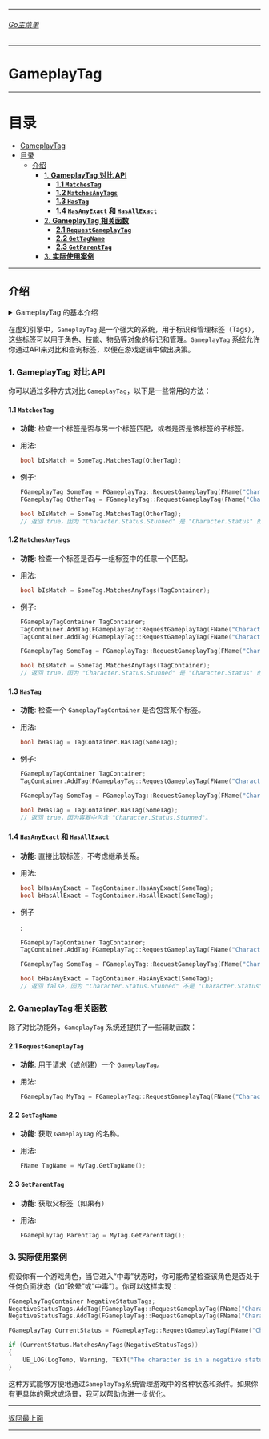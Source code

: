 ___________________________________________________________________________________________
###### [Go主菜单](../MainMenu.md)
___________________________________________________________________________________________
# GameplayTag

------

# 目录

- [GameplayTag](#gameplaytag)
- [目录](#目录)
  - [介绍](#介绍)
    - [1. **GameplayTag 对比 API**](#1-gameplaytag-对比-api)
      - [**1.1 `MatchesTag`**](#11-matchestag)
      - [**1.2 `MatchesAnyTags`**](#12-matchesanytags)
      - [**1.3 `HasTag`**](#13-hastag)
      - [**1.4 `HasAnyExact` 和 `HasAllExact`**](#14-hasanyexact-和-hasallexact)
    - [2. **GameplayTag 相关函数**](#2-gameplaytag-相关函数)
      - [**2.1 `RequestGameplayTag`**](#21-requestgameplaytag)
      - [**2.2 `GetTagName`**](#22-gettagname)
      - [**2.3 `GetParentTag`**](#23-getparenttag)
    - [3. **实际使用案例**](#3-实际使用案例)



------



## 介绍


<details>
<summary>GameplayTag 的基本介绍</summary>

> `GameplayTag` 是虚幻引擎中的一个系统，用于为游戏中的对象、属性、事件等添加标识标签。这些标签是通过字符串形式定义的，并且通常以分层的方式组织。`GameplayTag` 系统提供了一种灵活而强大的方式来管理游戏逻辑，特别是在复杂的角色扮演游戏、多人在线游戏以及其他需要处理大量状态和条件的游戏中。
>
> ### 1. **GameplayTag 的基本概念**
>
> - **标签（Tag）**: `GameplayTag` 是一个表示特定状态、属性或行为的标识符。例如，一个角色可能具有`"Character.Status.Stunned"`（角色处于眩晕状态）这样的标签。
> - **层次结构**: `GameplayTag` 是层次化的，标签之间可以存在父子关系。例如，`"Character.Status.Stunned"` 可以是 `"Character.Status"` 的子标签，这意味着它继承了父标签的所有特性。
> - **标签容器（Tag Container）**: `GameplayTagContainer` 是一个存储多个 `GameplayTag` 的容器，用于管理对象的多种状态或属性。你可以通过这个容器来检查对象是否具有特定的标签或组合标签。
>
> ### 2. **GameplayTag 的优势**
>
> - **灵活性**: `GameplayTag` 系统允许开发者以松散耦合的方式管理状态和逻辑。不同的模块或系统可以通过标签进行通信，而不需要直接依赖于彼此的具体实现。
> - **可扩展性**: `GameplayTag` 系统可以轻松扩展，只需添加新标签即可管理新的状态或行为，无需修改已有的代码结构。
> - **层次结构管理**: 通过标签的层次结构，开发者可以通过高层标签对所有相关子标签进行操作，这使得状态管理更加简单和直观。
>
> ### 3. **GameplayTag 的使用场景**
>
> - **状态管理**: 角色或对象的状态可以通过标签来管理。例如，一个角色可以有 `"Character.Status.Poisoned"`、`"Character.Status.Stunned"` 这样的标签来表示当前状态。游戏逻辑可以通过检查这些标签来决定角色是否能够进行某些动作。
> - **技能和效果**: 游戏中的技能和效果可以使用 `GameplayTag` 来定义和检测。例如，技能可以添加 `"Skill.Fire"` 或 `"Skill.AOE"` 标签，而角色可以检测自己是否易受 `"Skill.Fire"` 类技能的影响。
> - **权限和规则**: 在多人游戏中，`GameplayTag` 可以用于定义权限和规则。例如，某个区域可能有 `"Area.Restricted"` 标签，只有具有特定权限标签的玩家才能进入。
>
> ------

</details>

在虚幻引擎中，`GameplayTag` 是一个强大的系统，用于标识和管理标签（Tags），这些标签可以用于角色、技能、物品等对象的标记和管理。`GameplayTag` 系统允许你通过API来对比和查询标签，以便在游戏逻辑中做出决策。

### 1. **GameplayTag 对比 API**

你可以通过多种方式对比 `GameplayTag`，以下是一些常用的方法：

#### **1.1 `MatchesTag`**

- **功能**: 检查一个标签是否与另一个标签匹配，或者是否是该标签的子标签。

- 用法:

  ```cpp
  bool bIsMatch = SomeTag.MatchesTag(OtherTag);
  ```
  
- 例子:

  ```cpp
  FGameplayTag SomeTag = FGameplayTag::RequestGameplayTag(FName("Character.Status.Stunned"));
  FGameplayTag OtherTag = FGameplayTag::RequestGameplayTag(FName("Character.Status"));
  
  bool bIsMatch = SomeTag.MatchesTag(OtherTag);
  // 返回 true，因为 "Character.Status.Stunned" 是 "Character.Status" 的子标签。
  ```

#### **1.2 `MatchesAnyTags`**

- **功能**: 检查一个标签是否与一组标签中的任意一个匹配。

- 用法:

  ```cpp
  bool bIsMatch = SomeTag.MatchesAnyTags(TagContainer);
  ```
  
- 例子:

  ```cpp
  FGameplayTagContainer TagContainer;
  TagContainer.AddTag(FGameplayTag::RequestGameplayTag(FName("Character.Status")));
  TagContainer.AddTag(FGameplayTag::RequestGameplayTag(FName("Character.Action.Jump")));
  
  FGameplayTag SomeTag = FGameplayTag::RequestGameplayTag(FName("Character.Status.Stunned"));
  
  bool bIsMatch = SomeTag.MatchesAnyTags(TagContainer);
  // 返回 true，因为 "Character.Status.Stunned" 是 "Character.Status" 的子标签。
  ```

#### **1.3 `HasTag`**

- **功能**: 检查一个 `GameplayTagContainer` 是否包含某个标签。

- 用法:

  ```cpp
  bool bHasTag = TagContainer.HasTag(SomeTag);
  ```
  
- 例子:

  ```cpp
  FGameplayTagContainer TagContainer;
  TagContainer.AddTag(FGameplayTag::RequestGameplayTag(FName("Character.Status.Stunned")));
  
  FGameplayTag SomeTag = FGameplayTag::RequestGameplayTag(FName("Character.Status.Stunned"));
  
  bool bHasTag = TagContainer.HasTag(SomeTag);
  // 返回 true，因为容器中包含 "Character.Status.Stunned"。
  ```

#### **1.4 `HasAnyExact` 和 `HasAllExact`**

- **功能**: 直接比较标签，不考虑继承关系。

- 用法:

  ```cpp
  bool bHasAnyExact = TagContainer.HasAnyExact(SomeTag);
  bool bHasAllExact = TagContainer.HasAllExact(SomeTag);
  ```
  
- 例子

  :

  ```cpp
  FGameplayTagContainer TagContainer;
  TagContainer.AddTag(FGameplayTag::RequestGameplayTag(FName("Character.Status.Stunned")));
  
  FGameplayTag SomeTag = FGameplayTag::RequestGameplayTag(FName("Character.Status"));
  
  bool bHasAnyExact = TagContainer.HasAnyExact(SomeTag);
  // 返回 false，因为 "Character.Status.Stunned" 不是 "Character.Status" 的精确匹配。
  ```

### 2. **GameplayTag 相关函数**

除了对比功能外，`GameplayTag` 系统还提供了一些辅助函数：

#### **2.1 `RequestGameplayTag`**

- **功能**: 用于请求（或创建）一个 `GameplayTag`。

- 用法:

  ```cpp
  FGameplayTag MyTag = FGameplayTag::RequestGameplayTag(FName("Character.Status.Stunned"));
  ```

#### **2.2 `GetTagName`**

- **功能**: 获取 `GameplayTag` 的名称。

- 用法:

  ```cpp
  FName TagName = MyTag.GetTagName();
  ```

#### **2.3 `GetParentTag`**

- **功能**: 获取父标签（如果有）

- 用法:

  ```cpp
  FGameplayTag ParentTag = MyTag.GetParentTag();
  ```

### 3. **实际使用案例**

假设你有一个游戏角色，当它进入“中毒”状态时，你可能希望检查该角色是否处于任何负面状态（如“眩晕”或“中毒”）。你可以这样实现：

```cpp
FGameplayTagContainer NegativeStatusTags;
NegativeStatusTags.AddTag(FGameplayTag::RequestGameplayTag(FName("Character.Status.Stunned")));
NegativeStatusTags.AddTag(FGameplayTag::RequestGameplayTag(FName("Character.Status.Poisoned")));

FGameplayTag CurrentStatus = FGameplayTag::RequestGameplayTag(FName("Character.Status.Poisoned"));

if (CurrentStatus.MatchesAnyTags(NegativeStatusTags))
{
    UE_LOG(LogTemp, Warning, TEXT("The character is in a negative status."));
}
```

这种方式能够方便地通过`GameplayTag`系统管理游戏中的各种状态和条件。如果你有更具体的需求或场景，我可以帮助你进一步优化。











































___________________________________________________________________________________________

[返回最上面](#Go主菜单)

___________________________________________________________________________________________
